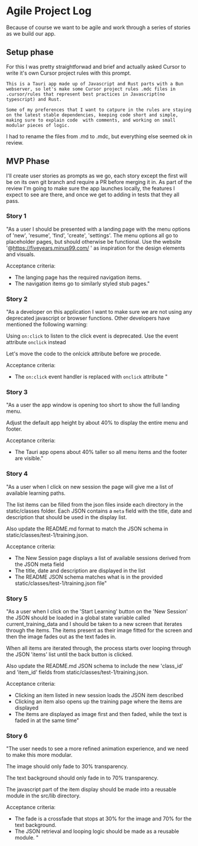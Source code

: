 # Agile Project Log

Because of course we want to be agile and work through a series of stories as we build our app.

## Setup phase

For this I was pretty straightforwad and brief and actually asked Cursor to write it's own Cursor project rules with this prompt.

    This is a Tauri app made up of Javascript and Rust parts with a Bun webserver, so let's make some Cursor project rules .mdc files in .cursor/rules that represent best practices in Javascript(no typescript) and Rust. 

    Some of my preferences that I want to catpure in the rules are staying on the latest stable dependencies, keeping code short and simple, making sure to explain code  with comments, and working on small modular pieces of logic.

I had to rename the files from .md to .mdc, but everything else seemed ok in review.

## MVP Phase

I'll create user stories as prompts as we go, each story except the first will be on its own git branch and require a PR before merging it in.  As part of the review I'm going to make sure the app launches locally, the features I expect to see are there, and once we get to adding in tests that they all pass.

### Story 1

"As a user I should be presented with a landing page with the menu options of 'new', 'resume', 'find', 'create', 'settings'.  The menu options all go to placeholder pages, but should otherwise be functional.  Use the website '@https://fiveyears.minus99.com/ ' as inspiration for the design elements and visuals.

Acceptance criteria:

* The langing page has the required navigation items.
* The navigation items go to similarly styled stub pages."

### Story 2

"As a developer on this application I want to make sure we are not using any deprecated javascript or browser functions.  Other developers have mentioned the following warning:

Using `on:click` to listen to the click event is deprecated. Use the event attribute `onclick` instead

Let's move the code to the onlcick attribute before we procede.

Acceptance criteria:

* The `on:click` event handler is replaced with `onclick` attribute
"

### Story 3

"As a user the app window is opening too short to show the full landing menu.

Adjust the default app height by about 40% to display the entire menu and footer.

Acceptance criteria:

* The Tauri app opens about 40% taller so all menu items and the footer are visible."

### Story 4

"As a user when I click on new session the page will give me a list of available learning paths.

The list items can be filled from the json files inside each directory in the static/classes folder.  Each JSON contains a `meta` field with the title, date and description that should be used in the display list.

Also update the README.md format to match the JSON schema in static/classes/test-1/training.json.

Acceptance criteria:

* The New Session page displays a list of available sessions derived from the JSON meta field
* The title, date and description are displayed in the list
* The README JSON schema matches what is in the provided static/classes/test-1/training.json file"

### Story 5

"As a user when I click on the 'Start Learning' button on the 'New Session' the JSON should be loaded in a global state variable called current_training_data and I should be taken to a new screen that iterates through the items.  The items present as their image fitted for the screen and then the image fades out as the text fades in.

When all items are iterated through, the process starts over looping through the JSON 'items' list until the back button is clicked.

Also update the README.md JSON schema to include the new 'class_id' and 'item_id' fields from static/classes/test-1/training.json.

Acceptance criteria:

* Clicking an item listed in new session loads the JSON item described
* Clicking an item also opens up the training page where the items are displayed
* The items are displayed as image first and then faded, while the text is faded in at the same time"


### Story 6


"The user needs to see a more refined animation experience, and we need to make this more modular.

The image should only fade to 30% transparency.

The text background should only fade in to 70% transparency.

The javascript part of the item display should be made into a reusable module in the src/lib directory.

Acceptance criteria:

* The fade is a crossfade that stops at 30% for the image and 70% for the text background.
* The JSON retrieval and looping logic should be made as a reusable module.
"